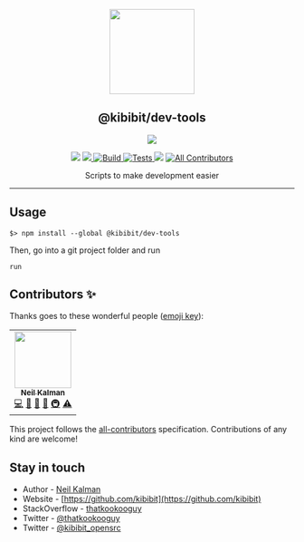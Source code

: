 <p align="center">
  <a href="https://github.com/Kibibit/dev-tools" target="blank"><img src="https://github.com/kibibit.png" width="150" ></a>
  <h2 align="center">
    @kibibit/dev-tools
  </h2>
</p>
<p align="center">
  <a href="https://www.npmjs.com/package/@kibibit/dev-tools"><img src="https://img.shields.io/npm/v/@kibibit/dev-tools/latest.svg?style=for-the-badge&logo=npm&color=CB3837"></a>
</p>
<p align="center">
<a href="https://www.npmjs.com/package/@kibibit/dev-tools"><img src="https://img.shields.io/npm/v/@kibibit/dev-tools/beta.svg?logo=npm&color=CB3837"></a>
<a href="https://codecov.io/gh/Kibibit/dev-tools">
  <img src="https://codecov.io/gh/Kibibit/dev-tools/branch/beta/graph/badge.svg?token=DrXLrpuExK">
</a>
<a href="https://github.com/Kibibit/dev-tools/actions/workflows/build.yml">
  <img src="https://github.com/Kibibit/dev-tools/actions/workflows/build.yml/badge.svg?style=flat-square&branch=beta" alt="Build">
</a>
<a href="https://github.com/Kibibit/dev-tools/actions/workflows/tests.yml">
  <img src="https://github.com/Kibibit/dev-tools/actions/workflows/tests.yml/badge.svg?style=flat-square&branch=beta" alt="Tests">
</a>
<a href="https://github.com/semantic-release/semantic-release"><img src="https://img.shields.io/badge/%20%20%F0%9F%93%A6%F0%9F%9A%80-semantic--release-e10079.svg"></a>
 <!-- ALL-CONTRIBUTORS-BADGE:START - Do not remove or modify this section -->
<a href="#contributors-"><img src="https://img.shields.io/badge/all_contributors-1-orange.svg?style=flat-square" alt="All Contributors"></a>
<!-- ALL-CONTRIBUTORS-BADGE:END -->
</p>
<p align="center">
  Scripts to make development easier
</p>
<hr>

## Usage

```
$> npm install --global @kibibit/dev-tools
```
Then, go into a git project folder and run
```
run
```

<!-- ## Features
- Supports JSON\YAML files\env variables\cli flags as configuration inputs. See `yaml-config` in the examples folder
- Supports shared configuration files (same file shared for multiple projects)
- initialize a configuration file with `--saveToFile` or `--init`
- save configuration files anywhere above your project's package.json
- forced singleton for a single installation (reuse same class)
- testable
- The ability to create json schemas automatically and add descriptions
  to configuration variables
- Get meaningfull errors when configuration is wrong! -->

## Contributors ✨

Thanks goes to these wonderful people ([emoji key](https://allcontributors.org/docs/en/emoji-key)):
<!-- ALL-CONTRIBUTORS-LIST:START - Do not remove or modify this section -->
<!-- prettier-ignore-start -->
<!-- markdownlint-disable -->
<table>
  <tr>
    <td align="center"><a href="http://thatkookooguy.kibibit.io/"><img src="https://avatars3.githubusercontent.com/u/10427304?v=4?s=100" width="100px;" alt=""/><br /><sub><b>Neil Kalman</b></sub></a><br /><a href="https://github.com/Kibibit/dev-tools/commits?author=Thatkookooguy" title="Code">💻</a> <a href="https://github.com/Kibibit/dev-tools/commits?author=Thatkookooguy" title="Documentation">📖</a> <a href="#design-Thatkookooguy" title="Design">🎨</a> <a href="#maintenance-Thatkookooguy" title="Maintenance">🚧</a> <a href="#infra-Thatkookooguy" title="Infrastructure (Hosting, Build-Tools, etc)">🚇</a> <a href="https://github.com/Kibibit/dev-tools/commits?author=Thatkookooguy" title="Tests">⚠️</a></td>
  </tr>
</table>

<!-- markdownlint-restore -->
<!-- prettier-ignore-end -->

<!-- ALL-CONTRIBUTORS-LIST:END -->

This project follows the [all-contributors](https://github.com/all-contributors/all-contributors) specification. Contributions of any kind are welcome!

## Stay in touch

- Author - [Neil Kalman](https://github.com/thatkookooguy)
- Website - [https://github.com/kibibit](https://github.com/kibibit)
- StackOverflow - [thatkookooguy](https://stackoverflow.com/users/1788884/thatkookooguy)
- Twitter - [@thatkookooguy](https://twitter.com/thatkookooguy)
- Twitter - [@kibibit_opensrc](https://twitter.com/kibibit_opensrc)